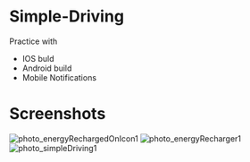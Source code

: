 # Simple-Driving
Practice with 
- IOS buld 
- Android build 
- Mobile Notifications 


# Screenshots
![photo_energyRechargedOnIcon1](https://github.com/GigaOrts/Simple-Driving/assets/99609826/12fefbff-ade6-4f6e-a058-3f4ce326fc5c)
![photo_energyRecharger1](https://github.com/GigaOrts/Simple-Driving/assets/99609826/627e89e0-56a5-43f0-bc31-f1964f982dd6)
![photo_simpleDriving1](https://github.com/GigaOrts/Simple-Driving/assets/99609826/2121a6e0-3d63-4120-ac4f-0a5a209aa674)
